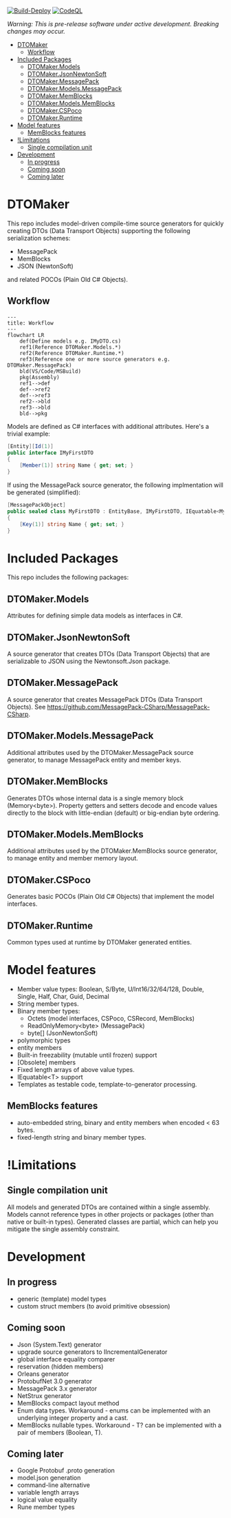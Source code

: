 [![Build-Deploy](https://github.com/datafac/dtomaker-core/actions/workflows/dotnet.yml/badge.svg)](https://github.com/datafac/dtomaker-core/actions/workflows/dotnet.yml)
[![CodeQL](https://github.com/datafac/dtomaker-core/actions/workflows/github-code-scanning/codeql/badge.svg)](https://github.com/datafac/dtomaker-core/actions/workflows/github-code-scanning/codeql)

*Warning: This is pre-release software under active development. Breaking changes may occur.*

<!--TOC-->
- [DTOMaker](#dtomaker)
  - [Workflow](#workflow)
- [Included Packages](#included-packages)
  - [DTOMaker.Models](#dtomaker.models)
  - [DTOMaker.JsonNewtonSoft](#dtomaker.jsonnewtonsoft)
  - [DTOMaker.MessagePack](#dtomaker.messagepack)
  - [DTOMaker.Models.MessagePack](#dtomaker.models.messagepack)
  - [DTOMaker.MemBlocks](#dtomaker.memblocks)
  - [DTOMaker.Models.MemBlocks](#dtomaker.models.memblocks)
  - [DTOMaker.CSPoco](#dtomaker.cspoco)
  - [DTOMaker.Runtime](#dtomaker.runtime)
- [Model features](#model-features)
  - [MemBlocks features](#memblocks-features)
- [!Limitations](#limitations)
  - [Single compilation unit](#single-compilation-unit)
- [Development](#development)
  - [In progress](#in-progress)
  - [Coming soon](#coming-soon)
  - [Coming later](#coming-later)
<!--/TOC-->

# DTOMaker

This repo includes model-driven compile-time source generators for quickly creating DTOs (Data Transport Objects) supporting the following
serialization schemes:
- MessagePack
- MemBlocks
- JSON (NewtonSoft)

and related POCOs (Plain Old C# Objects).

## Workflow
```mermaid
---
title: Workflow
---
flowchart LR
    def(Define models e.g. IMyDTO.cs)
    ref1(Reference DTOMaker.Models.*)
    ref2(Reference DTOMaker.Runtime.*)
    ref3(Reference one or more source generators e.g. DTOMaker.MessagePack)
    bld(VS/Code/MSBuild)
    pkg(Assembly)
    ref1-->def
    def-->ref2
    def-->ref3
    ref2-->bld
    ref3-->bld
    bld-->pkg
```

Models are defined as C# interfaces with additional attributes. Here's a trivial example:

```C#
[Entity][Id(1)]
public interface IMyFirstDTO
{
    [Member(1)] string Name { get; set; }
}
```
If using the MessagePack source generator, the following implmentation will be 
generated (simplified):

```C#
[MessagePackObject]
public sealed class MyFirstDTO : EntityBase, IMyFirstDTO, IEquatable<MyFirstDTO>
{
    [Key(1)] string Name { get; set; }
}
```
# Included Packages

This repo includes the following packages:

## DTOMaker.Models
Attributes for defining simple data models as interfaces in C#.

## DTOMaker.JsonNewtonSoft
A source generator that creates DTOs (Data Transport Objects) that are serializable to JSON 
using the Newtonsoft.Json package.

## DTOMaker.MessagePack
A source generator that creates MessagePack DTOs (Data Transport Objects).
See https://github.com/MessagePack-CSharp/MessagePack-CSharp.
## DTOMaker.Models.MessagePack
Additional attributes used by the DTOMaker.MessagePack source generator, to manage
MessagePack entity and member keys.

## DTOMaker.MemBlocks
Generates DTOs whose internal data is a single memory block (Memory\<byte\>). Property getters and setters decode and encode
values directly to the block with little-endian (default) or big-endian byte ordering.
## DTOMaker.Models.MemBlocks
Additional attributes used by the DTOMaker.MemBlocks source generator, to 
manage entity and member memory layout.

## DTOMaker.CSPoco
Generates basic POCOs (Plain Old C# Objects) that implement the model interfaces.

## DTOMaker.Runtime
Common types used at runtime by DTOMaker generated entities.

# Model features
- Member value types: Boolean, S/Byte, U/Int16/32/64/128, Double, Single, Half, Char, Guid, Decimal
- String member types.
- Binary member types:
  - Octets (model interfaces, CSPoco, CSRecord, MemBlocks)
  - ReadOnlyMemory\<byte\> (MessagePack)
  - byte[] (JsonNewtonSoft)
- polymorphic types
- entity members
- Built-in freezability (mutable until frozen) support
- [Obsolete] members
- Fixed length arrays of above value types.
- IEquatable\<T\> support
- Templates as testable code, template-to-generator processing.

## MemBlocks features
- auto-embedded string, binary and entity members when encoded < 63 bytes.
- fixed-length string and binary member types.

# !Limitations
## Single compilation unit
All models and generated DTOs are contained within a single assembly.
Models cannot reference types in other projects or packages (other 
than native or built-in types). Generated classes are partial, which can help you 
mitigate the single assembly constraint.

# Development
## In progress
- generic (template) model types
- custom struct members (to avoid primitive obsession)

## Coming soon
- Json (System.Text) generator
- upgrade source generators to IIncrementalGenerator
- global interface equality comparer
- reservation (hidden members)
- Orleans generator
- ProtobufNet 3.0 generator
- MessagePack 3.x generator
- NetStrux generator
- MemBlocks compact layout method
- Enum data types. Workaround - enums can be implemented with an underlying 
  integer property and a cast.
- MemBlocks nullable types. Workaround - T? can be implemented with a pair
  of members (Boolean, T).

## Coming later
- Google Protobuf .proto generation
- model.json generation
- command-line alternative
- variable length arrays
- logical value equality
- Rune member types
